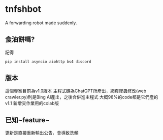 # tnfshbot
A forwarding robot made suddenly.
## 食油餅嗎?
記得
```
pip install asyncio aiohttp bs4 discord
```
## 版本
這個專案目前為v1.0版本
主程式碼為ChatGPT所產出，網頁爬蟲修改(web crawler.py)則是Bing AI產出，之後合併進主程式
大概98%的code都是它們產的
v1.1
新增交作業用的colab版
## 已知~feature~
更新是直接重新輸出公告，會導致洗頻